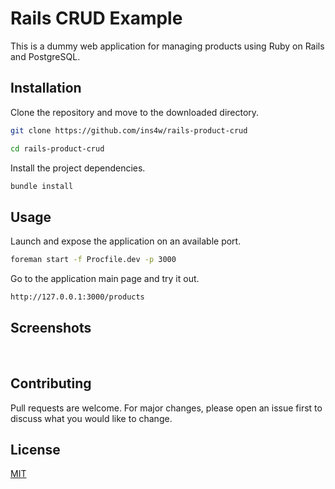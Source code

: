 # Rails CRUD Example
This is a dummy web application for managing products using Ruby on Rails and PostgreSQL.

## Installation
Clone the repository and move to the downloaded directory.
```bash
git clone https://github.com/ins4w/rails-product-crud
```
```bash
cd rails-product-crud
```
Install the project dependencies.
```bash
bundle install
```

## Usage
Launch and expose the application on an available port.
```bash
foreman start -f Procfile.dev -p 3000
```

Go to the application main page and try it out.
```bash
http://127.0.0.1:3000/products
```

## Screenshots
![]()
![]()
![]()
![]()
![]()

## Contributing
Pull requests are welcome. For major changes, please open an issue first to discuss what you would like to change.

## License
[MIT](https://choosealicense.com/licenses/mit/)